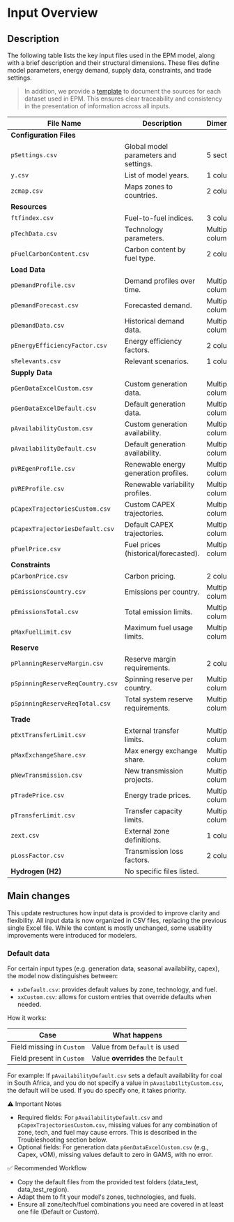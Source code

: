# Input Overview

## Description
The following table lists the key input files used in the EPM model, along with a brief description and their structural dimensions. These files define model parameters, energy demand, supply data, constraints, and trade settings.

> In addition, we provide a [template](dwld/Template_Data_Source.xlsx) to document the sources for each dataset used in EPM. This ensures clear traceability and consistency in the presentation of information across all inputs.


| File Name                         | Description                                           | Dimensions           |
|-----------------------------------|-------------------------------------------------------|----------------------|
| **Configuration Files**           |                                                       |                      |
| `pSettings.csv`                   | Global model parameters and settings.                | 5 sections           |
| `y.csv`                           | List of model years.                                 | 1 column             |
| `zcmap.csv`                       | Maps zones to countries.                             | 2 columns            |
| **Resources**                     |                                                       |                      |
| `ftfindex.csv`                    | Fuel-to-fuel indices.                                | 3 columns            |
| `pTechData.csv`                   | Technology parameters.                               | Multiple columns     |
| `pFuelCarbonContent.csv`          | Carbon content by fuel type.                        | 2 columns            |
| **Load Data**                     |                                                       |                      |
| `pDemandProfile.csv`              | Demand profiles over time.                          | Multiple columns     |
| `pDemandForecast.csv`             | Forecasted demand.                                  | Multiple columns     |
| `pDemandData.csv`                 | Historical demand data.                             | Multiple columns     |
| `pEnergyEfficiencyFactor.csv`     | Energy efficiency factors.                          | 2 columns            |
| `sRelevants.csv`                  | Relevant scenarios.                                 | 1 column             |
| **Supply Data**                   |                                                       |                      |
| `pGenDataExcelCustom.csv`         | Custom generation data.                            | Multiple columns     |
| `pGenDataExcelDefault.csv`        | Default generation data.                           | Multiple columns     |
| `pAvailabilityCustom.csv`         | Custom generation availability.                    | Multiple columns     |
| `pAvailabilityDefault.csv`        | Default generation availability.                   | Multiple columns     |
| `pVREgenProfile.csv`              | Renewable energy generation profiles.              | Multiple columns     |
| `pVREProfile.csv`                 | Renewable variability profiles.                    | Multiple columns     |
| `pCapexTrajectoriesCustom.csv`    | Custom CAPEX trajectories.                         | Multiple columns     |
| `pCapexTrajectoriesDefault.csv`   | Default CAPEX trajectories.                        | Multiple columns     |
| `pFuelPrice.csv`                  | Fuel prices (historical/forecasted).              | Multiple columns     |
| **Constraints**                   |                                                       |                      |
| `pCarbonPrice.csv`                | Carbon pricing.                                    | 2 columns            |
| `pEmissionsCountry.csv`           | Emissions per country.                             | Multiple columns     |
| `pEmissionsTotal.csv`             | Total emission limits.                             | Multiple columns     |
| `pMaxFuelLimit.csv`               | Maximum fuel usage limits.                        | Multiple columns     |
| **Reserve**                       |                                                       |                      |
| `pPlanningReserveMargin.csv`      | Reserve margin requirements.                      | 2 columns            |
| `pSpinningReserveReqCountry.csv`  | Spinning reserve per country.                     | Multiple columns     |
| `pSpinningReserveReqTotal.csv`    | Total system reserve requirements.                | Multiple columns     |
| **Trade**                         |                                                       |                      |
| `pExtTransferLimit.csv`           | External transfer limits.                         | Multiple columns     |
| `pMaxExchangeShare.csv`           | Max energy exchange share.                        | Multiple columns     |
| `pNewTransmission.csv`            | New transmission projects.                        | Multiple columns     |
| `pTradePrice.csv`                 | Energy trade prices.                              | Multiple columns     |
| `pTransferLimit.csv`              | Transfer capacity limits.                         | Multiple columns     |
| `zext.csv`                        | External zone definitions.                        | 1 column             |
| `pLossFactor.csv`                 | Transmission loss factors.                        | 2 columns            |
| **Hydrogen (H2)**                 | No specific files listed.                          |                      |


## Main changes

This update restructures how input data is provided to improve clarity and flexibility. All input data is now organized in CSV files, replacing the previous single Excel file. While the content is mostly unchanged, some usability improvements were introduced for modelers.

### Default data 

For certain input types (e.g. generation data, seasonal availability, capex), the model now distinguishes between:

- `xxDefault.csv`: provides default values by zone, technology, and fuel.
- `xxCustom.csv`: allows for custom entries that override defaults when needed.

How it works:

| Case                        | What happens                                |
|----------------------------|---------------------------------------------|
| Field missing in `Custom`  | Value from `Default` is used                |
| Field present in `Custom`  | Value **overrides** the `Default`           |


For example:
If `pAvailabilityDefault.csv` sets a default availability for coal in South Africa, and you do not specify a value in `pAvailabilityCustom.csv`, the default will be used. If you do specify one, it takes priority.

⚠️ Important Notes

- Required fields: For `pAvailabilityDefault.csv` and `pCapexTrajectoriesCustom.csv`, missing values for any combination of zone, tech, and fuel may cause errors. This is described in the Troubleshooting section below.
- Optional fields: For generation data `pGenDataExcelCustom.csv` (e.g., Capex, vOM), missing values default to zero in GAMS, with no error.

✅ Recommended Workflow

- Copy the default files from the provided test folders (data_test, data_test_region).
- Adapt them to fit your model's zones, technologies, and fuels.
- Ensure all zone/tech/fuel combinations you need are covered in at least one file (Default or Custom).
